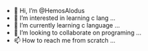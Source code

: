 - 👋 Hi, I’m @HemosAlodus
- 👀 I’m interested in learning c lang  ...
- 🌱 I’m currently learning c language ...
- 💞️ I’m looking to collaborate on programing ...
- 📫 How to reach me from scratch ...

<!---
HemosAlodus/HemosAlodus is a ✨ special ✨ repository because its `README.md` (this file) appears on your GitHub profile.
You can click the Preview link to take a look at your changes.
--->
